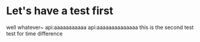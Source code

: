 # Let's have a test first
well whatever~
api:aaaaaaaaaaa
api:aaaaaaaaaaaaaa
this is the second test
test for time difference